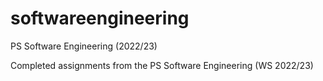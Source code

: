 # softwareengineering
PS Software Engineering (2022/23)

Completed assignments from the PS Software Engineering (WS 2022/23)
